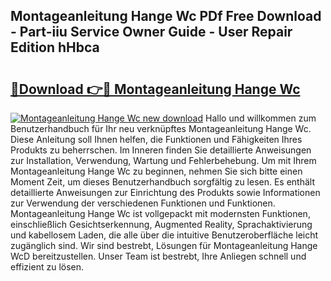 ## Montageanleitung Hange Wc PDf Free Download - Part-iiu Service Owner Guide - User Repair Edition hHbca

# <h2><a href="http://df8h01.blite.top/?on=Montageanleitung+Hange+Wc">🔗Download 👉🔴 Montageanleitung Hange Wc</a></h2>

[![Montageanleitung Hange Wc new download](https://i.imgur.com/lujVjoI.png)](http://df8h01.blite.top/?on=Montageanleitung+Hange+Wc)
Hallo und willkommen zum Benutzerhandbuch für Ihr neu verknüpftes Montageanleitung Hange Wc. Diese Anleitung soll Ihnen helfen, die Funktionen und Fähigkeiten Ihres Produkts zu beherrschen. Im Inneren finden Sie detaillierte Anweisungen zur Installation, Verwendung, Wartung und Fehlerbehebung. Um mit Ihrem Montageanleitung Hange Wc zu beginnen, nehmen Sie sich bitte einen Moment Zeit, um dieses Benutzerhandbuch sorgfältig zu lesen. Es enthält detaillierte Anweisungen zur Einrichtung des Produkts sowie Informationen zur Verwendung der verschiedenen Funktionen und Funktionen. Montageanleitung Hange Wc ist vollgepackt mit modernsten Funktionen, einschließlich Gesichtserkennung, Augmented Reality, Sprachaktivierung und kabellosem Laden, die alle über die intuitive Benutzeroberfläche leicht zugänglich sind. Wir sind bestrebt, Lösungen für Montageanleitung Hange WcD bereitzustellen. Unser Team ist bestrebt, Ihre Anliegen schnell und effizient zu lösen.
